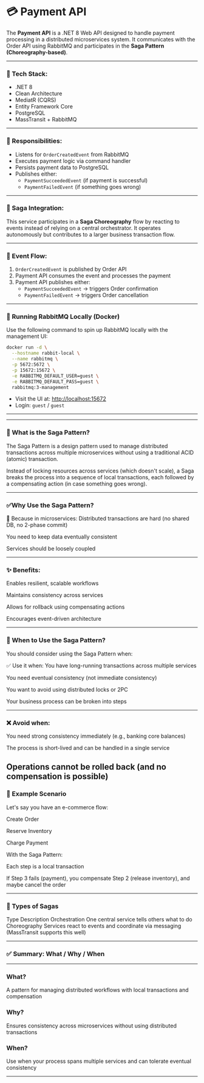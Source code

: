# 💳 Payment API

The **Payment API** is a .NET 8 Web API designed to handle payment processing in a distributed microservices system. It communicates with the Order API using RabbitMQ and participates in the **Saga Pattern (Choreography-based)**.

---

### 🔧 Tech Stack:

- .NET 8  
- Clean Architecture  
- MediatR (CQRS)  
- Entity Framework Core  
- PostgreSQL  
- MassTransit + RabbitMQ  

---

### 🧩 Responsibilities:

- Listens for `OrderCreatedEvent` from RabbitMQ  
- Executes payment logic via command handler  
- Persists payment data to PostgreSQL  
- Publishes either:  
  - `PaymentSucceededEvent` (if payment is successful)  
  - `PaymentFailedEvent` (if something goes wrong)  

---

### 🔄 Saga Integration:

This service participates in a **Saga Choreography** flow by reacting to events instead of relying on a central orchestrator. It operates autonomously but contributes to a larger business transaction flow.

---

### 🚀 Event Flow:

1. `OrderCreatedEvent` is published by Order API  
2. Payment API consumes the event and processes the payment  
3. Payment API publishes either:  
   - `PaymentSucceededEvent` → triggers Order confirmation  
   - `PaymentFailedEvent` → triggers Order cancellation  

---

### 🐇 Running RabbitMQ Locally (Docker)

Use the following command to spin up RabbitMQ locally with the management UI:

```bash
docker run -d \
  --hostname rabbit-local \
  --name rabbitmq \
  -p 5672:5672 \
  -p 15672:15672 \
  -e RABBITMQ_DEFAULT_USER=guest \
  -e RABBITMQ_DEFAULT_PASS=guest \
  rabbitmq:3-management
```

- Visit the UI at: [http://localhost:15672](http://localhost:15672)  
- Login: `guest` / `guest`

---

---
### 🧠 What is the Saga Pattern?
The Saga Pattern is a design pattern used to manage distributed transactions across multiple microservices without using a traditional ACID (atomic) transaction.

Instead of locking resources across services (which doesn't scale), a Saga breaks the process into a sequence of local transactions, each followed by a compensating action (in case something goes wrong).

---
### ✅Why Use the Saga Pattern?
🚀 Because in microservices:
Distributed transactions are hard (no shared DB, no 2-phase commit)

You need to keep data eventually consistent

Services should be loosely coupled

---
### ✨ Benefits:
Enables resilient, scalable workflows

Maintains consistency across services

Allows for rollback using compensating actions

Encourages event-driven architecture

---
### 📍 When to Use the Saga Pattern?
You should consider using the Saga Pattern when:

✅ Use it when:
You have long-running transactions across multiple services

You need eventual consistency (not immediate consistency)

You want to avoid using distributed locks or 2PC

Your business process can be broken into steps

---
### ❌ Avoid when:
You need strong consistency immediately (e.g., banking core balances)

The process is short-lived and can be handled in a single service

Operations cannot be rolled back (and no compensation is possible)
---
### 🧩 Example Scenario
Let's say you have an e-commerce flow:

Create Order

Reserve Inventory

Charge Payment

With the Saga Pattern:

Each step is a local transaction

If Step 3 fails (payment), you compensate Step 2 (release inventory), and maybe cancel the order

---
### 🧱 Types of Sagas
Type	Description
Orchestration	One central service tells others what to do
Choreography	Services react to events and coordinate via messaging (MassTransit supports this well)

---
### ✅ Summary: What / Why / When
---
### What?	
A pattern for managing distributed workflows with local transactions and compensation
### Why?	
Ensures consistency across microservices without using distributed transactions
### When?	
Use when your process spans multiple services and can tolerate eventual consistency

---
